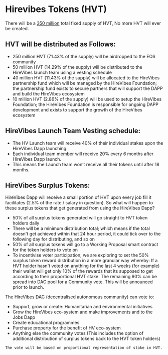 # Hirevibes Tokens (HVT)
There will be a <u>350 million</u> total fixed supply of HVT, No more HVT will ever be created.

## HVT will be distributed as Follows:
* 250 million HVT (71.43% of the supply) will be airdropped to the EOS community
* 50 million HVT (14.29% of the supply) will be distributed to the HireVibes launch team using a vesting schedule
* 40 million HVT (11.43% of the supply) will be allocated to the HireVibes partnership fund which will be managed by the HireVibes Foundation; the partnership fund exists to secure partners that will support the DAPP and build the HireVibes ecosystem
* 10 million HVT (2.86% of the supply) will be used to setup the HireVibes Foundation; the HireVibes Foundation is responsible for ongoing DAPP development and exists to support the growth of the HireVibes ecosystem

## HireVibes Launch Team Vesting schedule:
* The HV Launch team will receive 40% of their individual stakes upon the HireVibes Dapp launching.
* Each individual team member will receive 20% every 6 months after HireVibes Dapp launch.
* This means the Launch team won’t receive all their tokens until after 18 months.

## HireVibes Surplus Tokens:
HireVibes Dapp will receive a small portion of HVT upon every job fill it facilitates (2.5% of the rate / salary in question). So what will happen to these surplus tokens that get generated from using the HireVibes Dapp?

* 50% of all surplus tokens generated will go straight to HVT token holders daily
* There will be a minimum distribution total; which means if the total doesn't get achieved within that 24 hour period, it could tick over to the following day for distributing, and so on
* 50% of all surplus tokens will go to a Working Proposal smart contract for the token holders to vote on
* To incentivise voter participation; we are exploring to set the 50% surplus token reward distribution in a more granular way whereby: If a HVT holder hasn't voted on anything for the last 4 weeks (for example) their wallet will get only 10% of the rewards that its supposed to get according to their proportional HVT stake. The remaining 90% can be spread into DAC pool for a Community vote. This will be announced prior to launch.

The HireVibes DAC (decentralised autonomous community) can vote to:

* Support, grow or create: Humanitarian and environmental initiatives
* Grow the HireVibes eco-system and make improvements and to the Jobs Dapp
* Create educational programmes
* Purchase property for the benefit of HV eco-system
* Anything else the community votes (This includes the option of additional distribution of surplus tokens back to the HVT token holders)

`The vote will be based on proportional representation of stake in HVT.`
